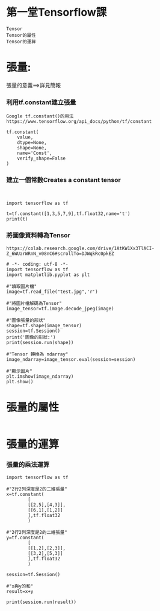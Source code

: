 # 第一堂Tensorflow課
```
Tensor
Tensor的屬性
Tensor的運算
```

# 張量:

張量的意義==>詳見簡報

### 利用tf.constant建立張量
```
Google tf.constant()的用法
https://www.tensorflow.org/api_docs/python/tf/constant
```
```
tf.constant(
    value,
    dtype=None,
    shape=None,
    name='Const',
    verify_shape=False
)
```
### 建立一個常數Creates a constant tensor
```


```

```
import tensorflow as tf

t=tf.constant([1,3,5,7,9],tf.float32,name='t')
print(t)
```

### 將圖像資料轉為Tensor
```
https://colab.research.google.com/drive/1AtKW1Xx3TlACI-Z_6WUarWRnN_v08nC6#scrollTo=DJWqkRc0pkEZ
```
```
# -*- coding: utf-8 -*-
import tensorflow as tf
import matplotlib.pyplot as plt

#"讀取圖片檔"
image=tf.read_file("test.jpg",'r')

#"將圖片檔解碼為Tensor"
image_tensor=tf.image.decode_jpeg(image)

#"圖像張量的形狀"
shape=tf.shape(image_tensor)
session=tf.Session()
print('圖像的形狀:')
print(session.run(shape))

#"Tensor 轉換為 ndarray"
image_ndarray=image_tensor.eval(session=session)

#"顯示圖片"
plt.imshow(image_ndarray)
plt.show()
```
# 張量的屬性

```

```

# 張量的運算

### 張量的乘法運算
```
import tensorflow as tf

#"2行2列深度是2的二維張量"
x=tf.constant(
        [
        [[2,5],[4,3]],
        [[6,1],[1,2]]
        ],tf.float32
        )

#"2行2列深度是2的二維張量"
y=tf.constant(
        [
        [[1,2],[2,3]],
        [[3,2],[5,3]]
        ],tf.float32
        )

session=tf.Session()

#"x與y的和"
result=x+y

print(session.run(result))

```
